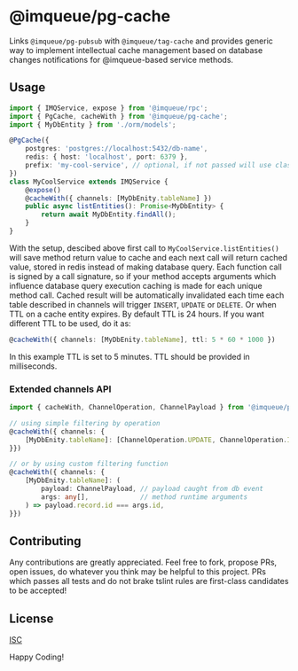 # @imqueue/pg-cache

Links `@imqueue/pg-pubsub` with `@imqueue/tag-cache` and provides generic
way to implement intellectual cache management based on database changes
notifications for @imqueue-based service methods.

## Usage

~~~typescript
import { IMQService, expose } from '@imqueue/rpc';
import { PgCache, cacheWith } from '@imqueue/pg-cache';
import { MyDbEntity } from './orm/models';

@PgCache({
    postgres: 'postgres://localhost:5432/db-name',
    redis: { host: 'localhost', port: 6379 },
    prefix: 'my-cool-service', // optional, if not passed will use class name as prefix
})
class MyCoolService extends IMQService {
    @expose()
    @cacheWith({ channels: [MyDbEnity.tableName] })
    public async listEntities(): Promise<MyDbEntity> {
        return await MyDbEntity.findAll();
    }
}
~~~

With the setup, descibed above first call to `MyCoolService.listEntities()` will
save method return value to cache and each next call will return cached value,
stored in redis instead of making database query.
Each function call is signed by a call signature, so if your method accepts 
arguments which influence database query execution caching is made for each
unique method call. Cached result will be automatically invalidated each time
each table described in channels will trigger `INSERT`, `UPDATE` or `DELETE`. Or
when TTL on a cache entity expires. By default TTL is 24 hours. If you want
different TTL to be used, do it as:

~~~typescript
@cacheWith({ channels: [MyDbEnity.tableName], ttl: 5 * 60 * 1000 })
~~~

In this example TTL is set to 5 minutes. TTL should be provided in milliseconds.

### Extended channels API

~~~typescript
import { cacheWith, ChannelOperation, ChannelPayload } from '@imqueue/pg-cache';

// using simple filtering by operation
@cacheWith({ channels: {
    [MyDbEnity.tableName]: [ChannelOperation.UPDATE, ChannelOperation.INSERT]
}})

// or by using custom filtering function
@cacheWith({ channels: {
    [MyDbEnity.tableName]: (
        payload: ChannelPayload, // payload caught from db event
        args: any[],             // method runtime arguments
    ) => payload.record.id === args.id,
}})
~~~

## Contributing

Any contributions are greatly appreciated. Feel free to fork, propose PRs, open
issues, do whatever you think may be helpful to this project. PRs which passes
all tests and do not brake tslint rules are first-class candidates to be
accepted!

## License

[ISC](https://github.com/imqueue/pg-pubsub/blob/master/LICENSE)

Happy Coding!
